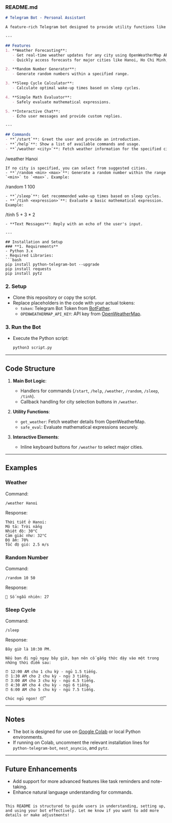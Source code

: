 ### README.md

```markdown
# Telegram Bot - Personal Assistant

A feature-rich Telegram bot designed to provide utility functions like weather forecasting, random number generation, sleep cycle recommendations, and basic calculations.

---

## Features
1. **Weather Forecasting**:
   - Get real-time weather updates for any city using OpenWeatherMap API.
   - Quickly access forecasts for major cities like Hanoi, Ho Chi Minh, and Da Nang.

2. **Random Number Generator**:
   - Generate random numbers within a specified range.

3. **Sleep Cycle Calculator**:
   - Calculate optimal wake-up times based on sleep cycles.

4. **Simple Math Evaluator**:
   - Safely evaluate mathematical expressions.

5. **Interactive Chat**:
   - Echo user messages and provide custom replies.

---

## Commands
- **`/start`**: Greet the user and provide an introduction.
- **`/help`**: Show a list of available commands and usage.
- **`/weather <city>`**: Fetch weather information for the specified city. For example:
  ```
  /weather Hanoi
  ```
  If no city is specified, you can select from suggested cities.
- **`/random <min> <max>`**: Generate a random number within the range `<min>` to `<max>`. Example:
  ```
  /random 1 100
  ```
- **`/sleep`**: Get recommended wake-up times based on sleep cycles.
- **`/tinh <expression>`**: Evaluate a basic mathematical expression. Example:
  ```
  /tinh 5 + 3 * 2
  ```
- **Text Messages**: Reply with an echo of the user's input.

---

## Installation and Setup
### **1. Requirements**
- Python 3.x
- Required Libraries:
  ```bash
  pip install python-telegram-bot --upgrade
  pip install requests
  pip install pytz
  ```

### **2. Setup**
- Clone this repository or copy the script.
- Replace placeholders in the code with your actual tokens:
  - `token`: Telegram Bot Token from [BotFather](https://t.me/BotFather).
  - `OPENWEATHERMAP_API_KEY`: API key from [OpenWeatherMap](https://openweathermap.org/).

### **3. Run the Bot**
- Execute the Python script:
  ```bash
  python3 script.py
  ```

---

## Code Structure
1. **Main Bot Logic**:
   - Handlers for commands (`/start`, `/help`, `/weather`, `/random`, `/sleep`, `/tinh`).
   - Callback handling for city selection buttons in `/weather`.

2. **Utility Functions**:
   - `get_weather`: Fetch weather details from OpenWeatherMap.
   - `safe_eval`: Evaluate mathematical expressions securely.

3. **Interactive Elements**:
   - Inline keyboard buttons for `/weather` to select major cities.

---

## Examples
### **Weather**
Command:
```
/weather Hanoi
```
Response:
```
Thời tiết ở Hanoi:
Mô tả: Trời nắng
Nhiệt độ: 30°C
Cảm giác như: 32°C
Độ ẩm: 70%
Tốc độ gió: 2.5 m/s
```

### **Random Number**
Command:
```
/random 10 50
```
Response:
```
🎲 Số ngẫu nhiên: 27
```

### **Sleep Cycle**
Command:
```
/sleep
```
Response:
```
Bây giờ là 10:30 PM.

Nếu bạn đi ngủ ngay bây giờ, bạn nên cố gắng thức dậy vào một trong những thời điểm sau:

⏰ 12:00 AM cho 1 chu kỳ - ngủ 1.5 tiếng.
⏰ 1:30 AM cho 2 chu kỳ - ngủ 3 tiếng.
⏰ 3:00 AM cho 3 chu kỳ - ngủ 4.5 tiếng.
⏰ 4:30 AM cho 4 chu kỳ - ngủ 6 tiếng.
⏰ 6:00 AM cho 5 chu kỳ - ngủ 7.5 tiếng.

Chúc ngủ ngon! 😴
```

---

## Notes
- The bot is designed for use on [Google Colab](https://colab.research.google.com/) or local Python environments.
- If running on Colab, uncomment the relevant installation lines for `python-telegram-bot`, `nest_asyncio`, and `pytz`.

---

## Future Enhancements
- Add support for more advanced features like task reminders and note-taking.
- Enhance natural language understanding for commands.
``` 

This README is structured to guide users in understanding, setting up, and using your bot effectively. Let me know if you want to add more details or make adjustments!
